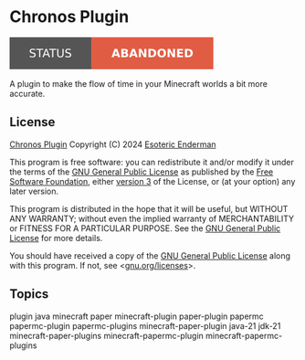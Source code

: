 # Chronos Plugin

![Project Status: Abandoned](./.assets/images/badges/status/abandoned.svg)

A plugin to make the flow of time in your Minecraft worlds a bit more accurate.

## License

[Chronos Plugin](./) Copyright (C) 2024 [Esoteric Enderman](https://enderman.dev)

This program is free software: you can redistribute it and/or modify it under the terms of the [GNU General Public License](./LICENSE) as published by the [Free Software Foundation](https://www.fsf.org/), either [version 3](./LICENSE) of the License, or (at your option) any later version.

This program is distributed in the hope that it will be useful, but WITHOUT ANY WARRANTY; without even the implied warranty of MERCHANTABILITY or FITNESS FOR A PARTICULAR PURPOSE. See the [GNU General Public License](./LICENSE) for more details.

You should have received a copy of the [GNU General Public License](./LICENSE) along with this program. If not, see <[gnu.org/licenses](https://www.gnu.org/licenses/)>.

## Topics

plugin java minecraft paper minecraft-plugin paper-plugin papermc papermc-plugin papermc-plugins minecraft-paper-plugin java-21 jdk-21 minecraft-paper-plugins minecraft-papermc-plugin minecraft-papermc-plugins
